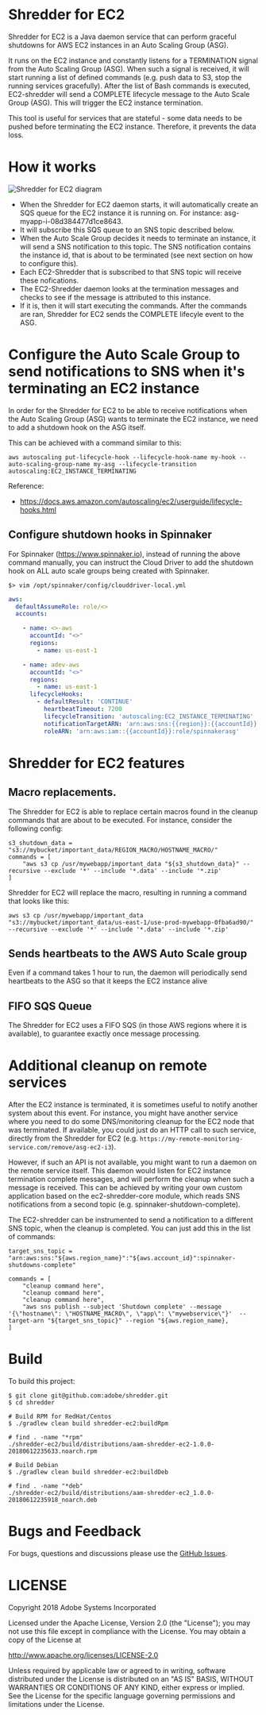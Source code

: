 # Shredder for EC2

Shredder for EC2 is a Java daemon service that can perform graceful shutdowns for AWS EC2 instances in an Auto Scaling Group (ASG).

It runs on the EC2 instance and constantly listens for a TERMINATION signal from the Auto Scaling Group (ASG). When such a signal is received, it will start running a list of defined commands (e.g. push data to S3, stop the running services gracefully). After the list of Bash commands is executed, EC2-shredder will send a COMPLETE lifecycle message to the Auto Scale Group (ASG). This will trigger the EC2 instance termination.

This tool is useful for services that are stateful - some data needs to be pushed before terminating the EC2 instance. Therefore, it prevents the data loss.

# How it works

![Shredder for EC2 diagram](https://user-images.githubusercontent.com/952836/35993150-1304c044-0d15-11e8-8a2e-857c5dbbd56e.png)

- When the Shredder for EC2 daemon starts, it will automatically create an SQS queue for the EC2 instance it is running on. For instance: asg-myapp-i-08d384477d1ce8643.
- It will subscribe this SQS queue to an SNS topic described below. 
- When the Auto Scale Group decides it needs to terminate an instance, it will send a SNS notification to this topic. The SNS notification contains the instance id, that is about to be terminated (see next section on how to configure this).
- Each EC2-Shredder that is subscribed to that SNS topic will receive these nofications.
- The EC2-Shredder daemon looks at the termination messages and checks to see if the message is attributed to this instance.
- If it is, then it will start executing the commands. After the commands are ran, Shredder for EC2 sends the COMPLETE lifecyle event to the ASG.

# Configure the Auto Scale Group to send notifications to SNS when it's terminating an EC2 instance

In order for the Shredder for EC2 to be able to receive notifications when the Auto Scaling Group (ASG) wants to terminate the EC2 instance, we need to add a shutdown hook on the ASG itself.

This can be achieved with a command similar to this:
```
aws autoscaling put-lifecycle-hook --lifecycle-hook-name my-hook --auto-scaling-group-name my-asg --lifecycle-transition autoscaling:EC2_INSTANCE_TERMINATING
```

Reference:
- https://docs.aws.amazon.com/autoscaling/ec2/userguide/lifecycle-hooks.html

## Configure shutdown hooks in Spinnaker

For Spinnaker (https://www.spinnaker.io), instead of running the above command manually, you can instruct the Cloud Driver to add the shutdown hook on ALL auto scale groups being created with Spinnaker.

`$> vim /opt/spinnaker/config/clouddriver-local.yml`
```yaml
aws:
  defaultAssumeRole: role/<>
  accounts:

    - name: <>-aws
      accountId: "<>"
      regions:
        - name: us-east-1

    - name: adev-aws
      accountId: "<>"
      regions:
        - name: us-east-1
      lifecycleHooks:
        - defaultResult: 'CONTINUE'
          heartbeatTimeout: 7200
          lifecycleTransition: 'autoscaling:EC2_INSTANCE_TERMINATING'
          notificationTargetARN: 'arn:aws:sns:{{region}}:{{accountId}}:spinnaker-shutdowns-pending'
          roleARN: 'arn:aws:iam::{{accountId}}:role/spinnakerasg'
```

# Shredder for EC2 features

## Macro replacements. 
The Shredder for EC2 is able to replace certain macros found in the cleanup commands that are about to be executed. For instance, consider the following config:
```
s3_shutdown_data = "s3://mybucket/important_data/REGION_MACRO/HOSTNAME_MACRO/"
commands = [
	"aws s3 cp /usr/mywebapp/important_data "${s3_shutdown_data}" --recursive --exclude '*' --include '*.data' --include '*.zip'
]
```
Shredder for EC2 will replace the macro, resulting in running a command that looks like this:
```
aws s3 cp /usr/mywebapp/important_data "s3://mybucket/important_data/us-east-1/use-prod-mywebapp-0fba6ad90/" --recursive --exclude '*' --include '*.data' --include '*.zip'
```

## Sends heartbeats to the AWS Auto Scale group 
Even if a command takes 1 hour to run, the daemon will periodically send heartbeats to the ASG so that it keeps the EC2 instance alive

## FIFO SQS Queue
The Shredder for EC2 uses a FIFO SQS (in those AWS regions where it is available), to guarantee exactly once message processing.

# Additional cleanup on remote services

After the EC2 instance is terminated, it is sometimes useful to notify another system about this event. For instance, you might have another service where you need to do some DNS/monitoring cleanup for the EC2 node that was terminated. If available, you could just do an HTTP call to such service, directly from the Shredder for EC2 (e.g. `https://my-remote-monitoring-service.com/remove/asg-ec2-i3`).

However, if such an API is not available, you might want to run a daemon on the remote service itself. This daemon would listen for EC2 instance termination complete messages, and will perform the cleanup when such a message is received. This can be achieved by writing your own custom application based on the ec2-shredder-core module, which reads SNS notifications from a second topic (e.g. spinnaker-shutdown-complete). 

The EC2-shredder can be instrumented to send a notification to a different SNS topic, when the cleanup is completed. You can just add this in the list of commands:
```
target_sns_topic = "arn:aws:sns:"${aws.region_name}":"${aws.account_id}":spinnaker-shutdowns-complete"

commands = [
	"cleanup command here",
	"cleanup command here",
	"cleanup command here",
    "aws sns publish --subject 'Shutdown complete' --message '{\"hostname\": \"HOSTNAME_MACRO\", \"app\": \"mywebservice\"}'  --target-arn "${target_sns_topic}" --region "${aws.region_name},
]
```

# Build

To build this project:

```
$ git clone git@github.com:adobe/shredder.git
$ cd shredder

# Build RPM for RedHat/Centos
$ ./gradlew clean build shredder-ec2:buildRpm

# find . -name "*rpm"
./shredder-ec2/build/distributions/aam-shredder-ec2-1.0.0-20180612235633.noarch.rpm

# Build Debian
$ ./gradlew clean build shredder-ec2:buildDeb

# find . -name "*deb"
./shredder-ec2/build/distributions/aam-shredder-ec2_1.0.0-20180612235918_noarch.deb
```

# Bugs and Feedback

For bugs, questions and discussions please use the [GitHub Issues](https://github.com/adobe/shredder/issues).


# LICENSE

Copyright 2018 Adobe Systems Incorporated

Licensed under the Apache License, Version 2.0 (the "License"); you may not use this file except in compliance with the License. You may obtain a copy of the License at

http://www.apache.org/licenses/LICENSE-2.0

Unless required by applicable law or agreed to in writing, software distributed under the License is distributed on an "AS IS" BASIS, WITHOUT WARRANTIES OR CONDITIONS OF ANY KIND, either express or implied. See the License for the specific language governing permissions and limitations under the License.

